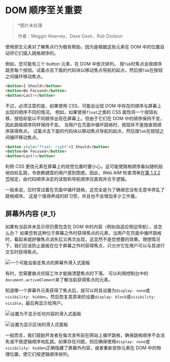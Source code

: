 # DOM 顺序至关重要

> \*图片未处理
>
> 作者：Meggin Kearney、Dave Gash、Rob Dodson

使用原生元素对了解焦点行为极有帮助，因为是根据这些元素在 DOM 中的位置自动将它们插入跳格顺序的。

例如，您可能有三个 button 元素，在 DOM 中依次排列。 按`Tab`时焦点会按顺序跳至每个按钮。试着点击下面的代码块以移动焦点导航的起点，然后按`Tab`在按钮之间循环移动焦点。

```html
<button>I Should</button>
<button>Be Focused</button>
<button>Last!</button>
```

不过，必须注意的是，如果使用 CSS，可能会出现 DOM 中存在的顺序与屏幕上出现的顺序不同的情况。 例如，如果使用`float`之类的 CSS 属性将一个按钮右移，按钮却是以不同顺序出现在屏幕上。但由于它们在 DOM 中的顺序保持不变，因此跳格顺序同样保持不变。 当用户在页面中循环跳格时，按钮并不是按直观顺序获得焦点。 试着点击下面的代码块以移动焦点导航的起点，然后按`Tab`在按钮之间循环移动焦点。

```html
<button style="float: right">I Should</button>
<button>Be Focused</button>
<button>Last!</button>
```

利用 CSS 更改元素在屏幕上的视觉位置时要小心。这可能使跳格顺序看似随机般地四处乱跳，令依赖键盘的用户感到困惑。因此，Web AIM 检查清单[在第 1.3.2 节](http://webaim.org/standards/wcag/checklist#sc1.3.2)规定，由代码顺序决定的读取和导航顺序应直观并合乎逻辑。

一般来说，应时常试着在页面中循环跳格，这完全是为了确保您没有无意中弄乱了跳格顺序。 这是个值得养成的好习惯，并且也不会增加多少工作量。

## 屏幕外内容 {#_1}

如果有当前并未显示但仍需包含在 DOM 中的内容（例如自适应侧边导航），该怎么办？ 如果您有这种位于屏幕之外时获得焦点的元素，当用户在页面中循环跳格时，看起来就好像焦点消失后又再次出现，这显然不是您想要的效果。理想情况下，我们应该防止面板在位于屏幕之外时获得焦点，只允许它在用户可以与其进行交互时获得焦点。

![](https://developers.google.com/web/fundamentals/accessibility/focus/imgs/slide-in-panel.png "一个可能会偷走焦点的屏幕外滑入式面板")

有时，您需要做点侦探工作才能搞清楚焦点的下落。 可以利用控制台中的`document.activeElement`来了解当前获得焦点的元素。

知道哪一个屏幕外元素获得了焦点后，就可以将其设置为`display: none`或`visibility: hidden`，然后恢复其原来的设置`display: block`或`visibility: visible`，最后再显示给用户。

![](https://developers.google.com/web/fundamentals/accessibility/focus/imgs/slide-in-panel2.png "设置为不显示任何内容的滑入式面板")

![](https://developers.google.com/web/fundamentals/accessibility/focus/imgs/slide-in-panel3.png "设置为显示区块的滑入式面板")

一般而言，我们鼓励开发者在每次发布前在网站上循环跳格，确保跳格顺序不会消失或不按逻辑顺序地乱跳。如果存在问题，则应确保使用`display: none`或`visibility: hidden`正确隐藏了屏幕外内容，或者重新安排元素在 DOM 中的物理位置，使它们按逻辑顺序排列。



